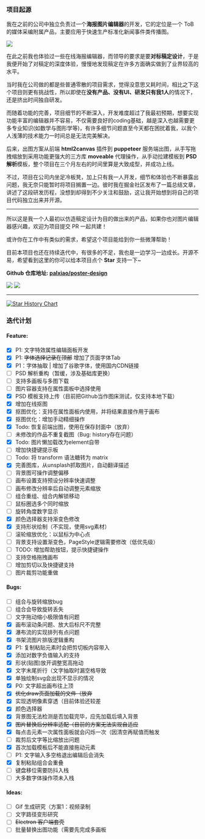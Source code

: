 ### 项目起源

我在之前的公司中独立负责过一个**海报图片编辑器**的开发，它的定位是一个 ToB 的媒体采编附属产品，主要应用于快速生产标准化新闻事件类传播图。

![](../images/2023-7-17-1689585503882.png)

在此之前我也体验过一些在线海报编辑器，而领导的要求是要**对标稿定设计**，于是我便开始了对稿定的深度体验，慢慢地发现稿定在许多方面确实做到了业界较高的水平。

当时我在公司做的都是些普通零散的项目需求，觉得没意思又耗时间，相比之下这个项目则更有挑战性，所以即使在**没有产品、没有UI、研发只有我1人**的情况下，还是挤出时间独自研发。

而随着功能的完善，项目细节的不断深入，开发难度超过了我最初预期，想要实现功能丰富的编辑器并不容易，不仅需要良好的coding基础，越是深入也越需要更多专业知识(如数学与图形学等)，有许多细节问题直至今天都在困扰着我，以我个人浅薄的技术能力一时间总是无法完美解决。

后来，出图方案从前端 **html2canvas** 插件到 **puppeteer** 服务端出图，从手写拖拽缩放到采用功能更强大的三方库 **moveable** 代理操作，从手动拉建模板到 **PSD 解析**模板，整个项目在三个月左右的时间里算是大致成型，并成功上线。

不过，项目在公司内坐足冷板凳，加上只有我一人开发，细节和体验也不断暴露出问题，我无奈只能暂时将项目搁置一边。彼时我在掘金社区发布了一篇总结文章，讲述了这段研发历程，没想到却得到不少关注和鼓励，这让我开始想到将自己的项目代码独立出来并开源。

-----
  
所以这是我一个人最初以仿造稿定设计为目的做出来的产品，如果你也对图片编辑器感兴趣，欢迎为项目提交 PR 一起共建！

或许你在工作中有类似的需求，希望这个项目能给到你一些微薄帮助！

目前本项目也还在持续迭代中，有很多的不足，我也是一边学习一边成长。开源不易，希望看到这里的你可以给本项目点个 **Star** 支持一下~


**Github 仓库地址: [ palxiao/poster-design ](https://github.com/palxiao/poster-design)**


<img style="display: inline-block;" src="https://img.shields.io/github/forks/palxiao/poster-design?style=social" />
<img style="display: inline-block;" src="https://img.shields.io/github/stars/palxiao/poster-design?style=social" />

-----

[![Star History Chart](https://api.star-history.com/svg?repos=palxiao/poster-design&type=Date)](https://star-history.com/#palxiao/poster-design&Date)

### 迭代计划

#### Feature:

- [x] P1: 文字特效属性编辑面板开发
- [x] P1: ~~字体选择记录在顶部~~ 增加了页面字体Tab
- [x] P1：字体抽取 | 增加了谷歌字体，使用国内CDN链接
- [ ] PSD 解析重构（暂缓，涉及基础库更换）
- [ ] 支持多画板与多图下载
- [ ] 图片容器支持在属性面板中选择使用
- [x] PSD 模板支持上传（目前把Github当作图床测试，仅支持本地下载）
- [x] 增加在线抠图
- [x] 抠图优化：支持在属性面板内使用，并将结果直接作用于画布
- [x] 抠图优化：增加手动精细操作
- [x] Todo: 恢复前端出图，使用在保存封面中（放弃）
- [ ] 未修改的作品不重复截图（Bug: history存在问题）
- [x] Todo: 图片懒加载改为element自带
- [ ] 增加快捷键提示板
- [ ] Todo: 将 transform 语法糖转为 matrix
- [x] 完善图库，从unsplash抓取图片，自动翻译描述
- [ ] 背景图可操作调整偏移
- [ ] 画布设置支持预设分辨率快速调整
- [ ] 画布修改分辨率后自动调整元素缩放
- [ ] 组合重组、组合内解锁移动
- [ ] 鼠标圈选多个同时缩放
- [ ] 旋转角度数字显示
- [x] 颜色选择器支持渐变色修改
- [x] 支持形状绘制（不实现，使用svg素材）
- [ ] 滚轮缩放优化：以鼠标为中心点
- [ ] 背景支持设置渐变色，PageStyle逻辑需要修改（低优先级）
- [ ] TODO: 增加帮助按钮，提示快捷键操作
- [ ] 支持空格拖拽画布
- [ ] 增加剪切以及快捷键支持
- [ ] 图片裁剪功能重做

#### Bugs:

- [ ] 组合与旋转缩放bug
- [ ] 组合会导致旋转丢失
- [ ] 文字拖动缩小极限值有问题
- [x] 画布滚动条问题、放大后标尺不完整
- [x] 瀑布流的实现排列有点问题
- [x] 书架流图片排版逻辑重构
- [x] P1: 复制粘贴元素时会把剪切板内容带入
- [x] 添加对数字负值输入的支持
- [x] 形状(贴图)放开调整宽高拖动
- [x] 文字末尾折行（文字抽取时漏空格导致
- [x] 单独绘制svg会出现不显示的情况
- [x] P0: 文字超出画布往上顶
- [x] ~~优化draw页面加载的文件（放弃~~
- [x] 实现透明像素穿透（目前体验还较差
- [x] 颜色选择器
- [x] 背景图无法检测是否加载完毕，应先加载后填入背景
- [x] ~~图片替换后分辨率适配（目前的方案无法实现自适应~~
- [x] 每点击元素一次属性面板就会闪烁一次（因清空再赋值而触发
- [ ] 裁剪后文字等比缩放出问题
- [x] 首次加载模板后不能直接拖动元素
- [ ] P1: 文字输入多空格退出编辑后会消失
- [x] 复制粘贴组合会重叠
- [ ] 键盘移位需要防抖入栈
- [ ] 大多数字体操作项未入栈

#### Ideas:

- [ ] Gif 生成研究（方案1：视频录制
- [ ] 文字路径变形研究
- [ ] ~~Electron 客户端套壳~~
- [ ] 批量替换出图功能（需要先完成多画板